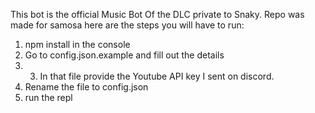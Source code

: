 This bot is the official Music Bot Of the DLC private to Snaky. Repo was made for samosa here are the steps you will have to run:

1. npm install in the console
2. Go to config.json.example and fill out the details
3. 3. In that file provide the Youtube API key I sent on discord.
4. Rename the file to config.json
5. run the repl
